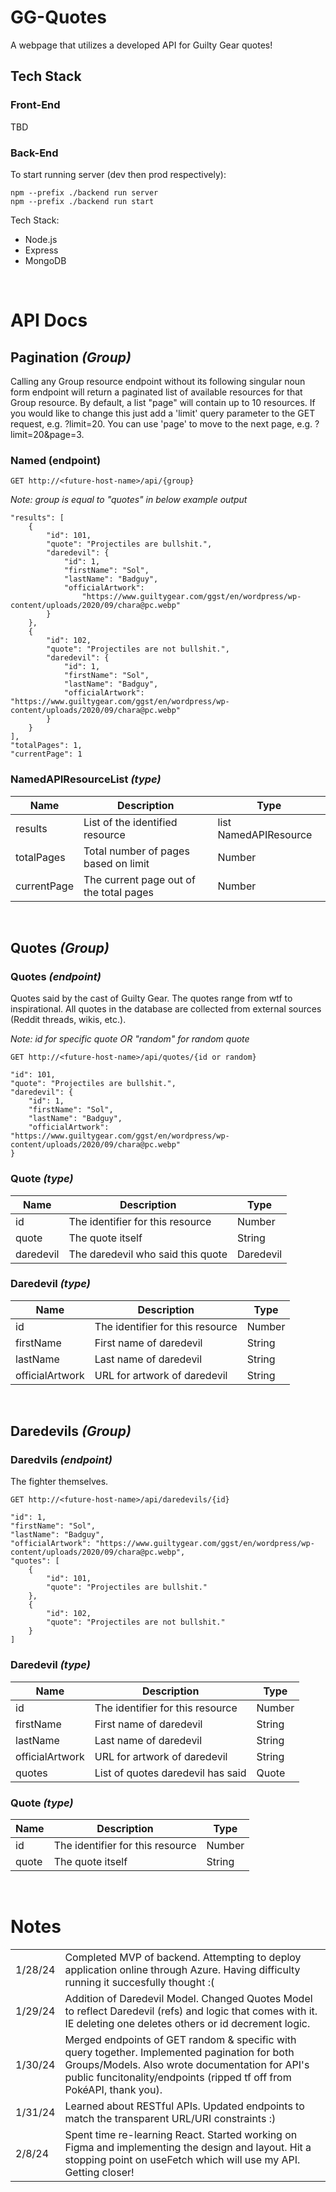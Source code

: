 # GG-Quotes #
A webpage that utilizes a developed API for Guilty Gear quotes!

## Tech Stack ##
### Front-End ###

TBD

### Back-End ###

To start running server (dev then prod respectively):
```
npm --prefix ./backend run server
npm --prefix ./backend run start
```

Tech Stack:
- Node.js
- Express
- MongoDB

&nbsp;

# API Docs #
## Pagination _(Group)_ ##
Calling any Group resource endpoint without its following singular noun form endpoint will return a paginated list of available resources for that Group resource. By default, a list "page" will contain up to 10 resources. If you would like to change this just add a 'limit' query parameter to the GET request, e.g. ?limit=20. You can use 'page' to move to the next page, e.g. ?limit=20&page=3.
### Named (endpoint) ###
```GET http://<future-host-name>/api/{group}```

_Note: group is equal to "quotes" in below example output_
```
"results": [
    {
        "id": 101,
        "quote": "Projectiles are bullshit.",
        "daredevil": {
            "id": 1,
            "firstName": "Sol",
            "lastName": "Badguy",
            "officialArtwork":
                "https://www.guiltygear.com/ggst/en/wordpress/wp-content/uploads/2020/09/chara@pc.webp"
        }
    },
    {
        "id": 102,
        "quote": "Projectiles are not bullshit.",
        "daredevil": {
            "id": 1,
            "firstName": "Sol",
            "lastName": "Badguy",
            "officialArtwork": "https://www.guiltygear.com/ggst/en/wordpress/wp-content/uploads/2020/09/chara@pc.webp"
        }
    }
],
"totalPages": 1,
"currentPage": 1
```

### NamedAPIResourceList _(type)_ ###
| Name    | Description | Type |
| --------| ------------| -----|
| results  | List of the identified resource    | list NamedAPIResource |
| totalPages | Total number of pages based on limit | Number |
| currentPage    | The current page out of the total pages | Number |

&nbsp;

## Quotes _(Group)_ ##
### Quotes _(endpoint)_ ###
Quotes said by the cast of Guilty Gear. The quotes range from wtf to inspirational. All quotes in the database are collected from external sources (Reddit threads, wikis, etc.).

_Note: id for specific quote OR "random" for random quote_

```GET http://<future-host-name>/api/quotes/{id or random}```
```
"id": 101,
"quote": "Projectiles are bullshit.",
"daredevil": {
    "id": 1,
    "firstName": "Sol",
    "lastName": "Badguy",
    "officialArtwork": "https://www.guiltygear.com/ggst/en/wordpress/wp-content/uploads/2020/09/chara@pc.webp"
}
```

### Quote _(type)_ ###
| Name    | Description | Type |
| --------| ------------| -----|
| id  | The identifier for this resource    | Number |
| quote | The quote itself     | String |
| daredevil    | The daredevil who said this quote    | Daredevil |

### Daredevil _(type)_ ###
| Name    | Description | Type |
| --------| ------------| -----|
| id  | The identifier for this resource    | Number |
| firstName | First name of daredevil     | String |
| lastName    | Last name of daredevil    | String |
| officialArtwork | URL for artwork of daredevil | String |

&nbsp;

## Daredevils _(Group)_ ##
### Daredvils _(endpoint)_ ###
The fighter themselves.

```GET http://<future-host-name>/api/daredevils/{id}```
```
"id": 1,
"firstName": "Sol",
"lastName": "Badguy",
"officialArtwork": "https://www.guiltygear.com/ggst/en/wordpress/wp-content/uploads/2020/09/chara@pc.webp",
"quotes": [
    {
        "id": 101,
        "quote": "Projectiles are bullshit."
    },
    {
        "id": 102,
        "quote": "Projectiles are not bullshit."
    }
]
```

### Daredevil _(type)_ ###
| Name    | Description | Type |
| --------| ------------| -----|
| id  | The identifier for this resource    | Number |
| firstName | First name of daredevil     | String |
| lastName    | Last name of daredevil    | String |
| officialArtwork | URL for artwork of daredevil | String |
| quotes | List of quotes daredevil has said | Quote

### Quote _(type)_ ###
| Name    | Description | Type |
| --------| ------------| -----|
| id  | The identifier for this resource    | Number |
| quote | The quote itself     | String |

&nbsp;

# Notes #

|          |                                                                                                                                      |
|----------|--------------------------------------------------------------------------------------------------------------------------------------|
| 1/28/24  | Completed MVP of backend. Attempting to deploy application online through Azure. Having difficulty running it succesfully thought :( | 
| 1/29/24  | Addition of Daredevil Model. Changed Quotes Model to reflect Daredevil (refs) and logic that comes with it. IE deleting one deletes others or id decrement logic. |
| 1/30/24 | Merged endpoints of GET random & specific with query together. Implemented pagination for both Groups/Models. Also wrote documentation for API's public funcitonality/endpoints (ripped tf off from PokéAPI, thank you).
| 1/31/24 | Learned about RESTful APIs. Updated endpoints to match the transparent URL/URI constraints :) |
| 2/8/24 | Spent time re-learning React. Started working on Figma and implementing the design and layout. Hit a stopping point on useFetch which will use my API. Getting closer! |

